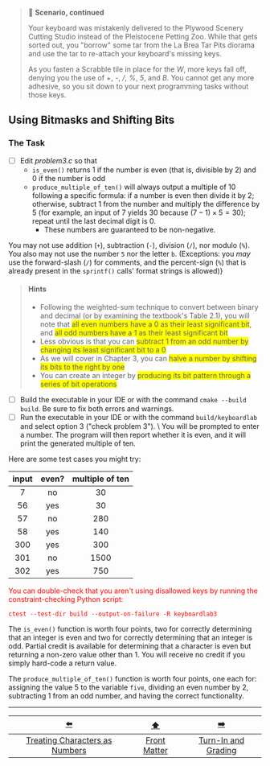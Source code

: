 > 📇 **Scenario, continued**
>
> Your keyboard was mistakenly delivered to the Plywood Scenery Cutting Studio instead of the Pleistocene Petting Zoo.
> While that gets sorted out, you "borrow" some tar from the La Brea Tar Pits diorama and use the tar to re-attach your keyboard's missing keys.
> 
> As you fasten a Scrabble tile in place for the *W*, more keys fall off, denying you the use of *+*, *-*, */*, *%*, *5*, and *B*.
> You cannot get any more adhesive, so you sit down to your next programming tasks without those keys.

## Using Bitmasks and Shifting Bits

### The Task

- [ ] Edit *problem3.c* so that
  - `is_even()` returns 1 if the number is even (that is, divisible by 2) and 0 if the number is odd
  - `produce_multiple_of_ten()` will always output a multiple of 10 following a specific formula: if a number is even then divide it by 2;
    otherwise, subtract 1 from the number and multiply the difference by 5 (for example, an input of 7 yields 30 because $(7-1) \times 5 = 30$);
    repeat until the last decimal digit is 0.
    - These numbers are guaranteed to be non-negative.

You may not use addition (`+`), subtraction (`-`), division (`/`), nor modulo (`%`).
You also may not use the number `5` nor the letter `b`.
(Exceptions: you *may* use the forward-slash (`/`) for comments, and the percent-sign (`%`) that is already present in the `sprintf()` calls' format strings is allowed)}

> #### Hints
> - Following the weighted-sum technique to convert between binary and decimal (or by examining the textbook's Table 2.1), 
>   you will note that <span style="background-color: yellow;">all even numbers have a 0 as their least significant bit</span>, 
>   and <span style="background-color: yellow;">all odd numbers have a 1 as their least significant bit</span>
> - Less obvious is that you can <span style="background-color: yellow;">subtract 1 from an odd number by changing its least significant bit to a 0</span>
> - As we will cover in Chapter 3, you can <span style="background-color: yellow;">halve a number by shifting its bits to the right by one</span>
> - You can create an integer by <span style="background-color: yellow;">producing its bit pattern through a series of bit operations</span>

- [ ] Build the executable in your IDE or with the command `cmake --build build`.
  Be sure to fix both errors and warnings.
- [ ] Run the executable in your IDE or with the command `build/keyboardlab` and select option 3 ("check problem 3"). \\
  You will be prompted to enter a number.
  The program will then report whether it is even, and it will print the generated multiple of ten.

Here are some test cases you might try:

| input | even? | multiple of ten |
|:-----:|:-----:|:---------------:|
|   7   |  no   |       30        |
|  56   |  yes  |       30        |
|  57   |  no   |       280       |
|  58   |  yes  |       140       |
|  300  |  yes  |       300       |
|  301  |  no   |      1500       |
|  302  |  yes  |       750       |

<font color="red">
You can double-check that you aren't using disallowed keys by running the constraint-checking Python script:

```
ctest --test-dir build --output-on-failure -R keyboardlab3
```
</font>

The `is_even()` function is worth four points, two for correctly determining that an integer is even and  two for correctly determining that an integer is odd.
Partial credit is available for determining that a character is even but returning a non-zero value other than 1.
You will receive no credit if you simply hard-code a return value.

The `produce_multiple_of_ten()` function is worth four points, one each for: assigning the value 5 to the variable `five`, dividing an even number by 2, subtracting 1 from an odd number, and having the correct functionality.

---

|               [⬅️](03-characters-as-numbers.md)               |      [⬆️](../README.md)      |         [➡️](05-grading.md)          |
|:-------------------------------------------------------------:|:----------------------------:|:------------------------------------:|
| [Treating Characters as Numbers](03-characters-as-numbers.md) | [Front Matter](../README.md) | [Turn-In and Grading](05-grading.md) |
